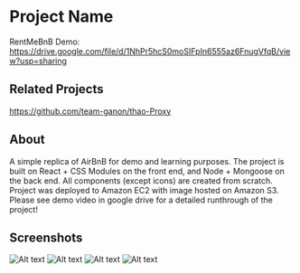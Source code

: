 # Project Name
RentMeBnB
Demo: https://drive.google.com/file/d/1NhPr5hcS0moSIFpIn6555az6FnugVfqB/view?usp=sharing

## Related Projects
https://github.com/team-ganon/thao-Proxy

## About
A simple replica of AirBnB for demo and learning purposes. The project is built on React + CSS Modules on the front end, and Node + Mongoose on the back end. All components (except icons) are created from scratch. Project was deployed to Amazon EC2 with image hosted on Amazon S3. Please see demo video in google drive for a detailed runthrough of the project!  

## Screenshots
![Alt text](https://ibb.co/R6JrvyZ "Screenshot 1")
![Alt text](https://ibb.co/qYm472S "Screenshot 2")
![Alt text](https://ibb.co/jD2p13Y "Screenshot 3")
![Alt text](https://ibb.co/WnNwb61 "Screenshot 4")
